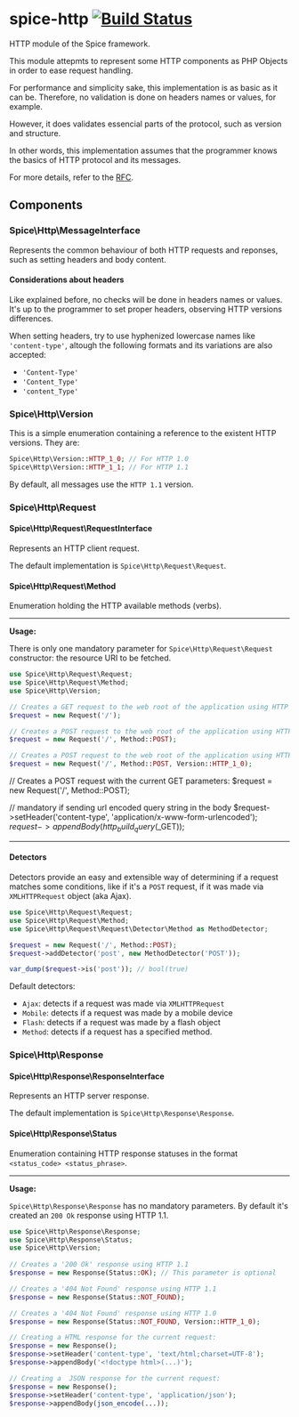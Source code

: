 # spice-http [![Build Status](https://travis-ci.org/henriquejpb/spice-http.png?branch=master)](https://travis-ci.org/henriquejpb/spice-http)

HTTP module of the Spice framework.

This module attepmts to represent some HTTP components as PHP Objects in order to ease request handling.

For performance and simplicity sake, this implementation is as basic as it can be. 
Therefore, no validation is done on headers names or values, for example.

However, it does validates essencial parts of the protocol, such as version and structure.

In other words, this implementation assumes that the programmer knows the basics of HTTP protocol and its messages.

For more details, refer to the [RFC](http://www.w3.org/Protocols/rfc2616/rfc2616-sec5.html#sec).

## Components

### Spice\Http\MessageInterface
Represents the common behaviour of both HTTP requests and reponses, such as setting headers and body content.

#### Considerations about headers
Like explained before, no checks will be done in headers names or values. It's up to the programmer to set proper headers, observing HTTP versions differences.

When setting headers, try to use hyphenized lowercase names like `'content-type'`, altough the following formats and its variations are also accepted:

 - `'Content-Type'`
 - `'Content_Type'`
 - `'content_Type'` 

### Spice\Http\Version

This is a simple enumeration containing a reference to the existent HTTP versions. They are:

```php
Spice\Http\Version::HTTP_1_0; // For HTTP 1.0
Spice\Http\Version::HTTP_1_1; // For HTTP 1.1
``` 

By default, all messages use the `HTTP 1.1` version.

### Spice\Http\Request
#### Spice\Http\Request\RequestInterface

Represents an HTTP client request.

The default implementation is `Spice\Http\Request\Request`.

#### Spice\Http\Request\Method

Enumeration holding the HTTP available methods (verbs).
___ 

**Usage:**

There is only one mandatory parameter for `Spice\Http\Request\Request` constructor: the resource URI to be fetched.

```php
use Spice\Http\Request\Request;
use Spice\Http\Request\Method;
use Spice\Http\Version;

// Creates a GET request to the web root of the application using HTTP 1.1
$request = new Request('/');

// Creates a POST request to the web root of the application using HTTP 1.1
$request = new Request('/', Method::POST);

// Creates a POST request to the web root of the application using HTTP 1.0
$request = new Request('/', Method::POST, Version::HTTP_1_0);
```

// Creates a POST request with the current GET parameters:
$request = new Request('/', Method::POST);

// mandatory if sending url encoded query string in the body
$request->setHeader('content-type', 'application/x-www-form-urlencoded'); 
$request->appendBody(http_build_query($_GET));
___

#### Detectors
Detectors provide an easy and extensible way of determining if a request matches some conditions, like if it's a `POST` request, if it was made via `XMLHTTPRequest` object (aka Ajax).

```php
use Spice\Http\Request\Request;
use Spice\Http\Request\Method;
use Spice\Http\Request\Request\Detector\Method as MethodDetector;

$request = new Request('/', Method::POST);
$request->addDetector('post', new MethodDetector('POST'));

var_dump($request->is('post')); // bool(true)
```
Default detectors:

 - `Ajax`: detects if a request was made via `XMLHTTPRequest`
 - `Mobile`: detects if a request was made by a mobile device
 - `Flash`: detects if a request was made by a flash object
 - `Method`: detects if a request has a specified method.
 
### Spice\Http\Response
 
#### Spice\Http\Response\ResponseInterface
Represents an HTTP server response.
 
The default implementation is `Spice\Http\Response\Response`.
 
#### Spice\Http\Response\Status
Enumeration containing HTTP response statuses in the format `<status_code> <status_phrase>`.
 
___
 
**Usage:**
 
`Spice\Http\Response\Response` has no mandatory parameters. By default it's created an `200 Ok` response using HTTP 1.1.
 
```php
use Spice\Http\Response\Response;
use Spice\Http\Response\Status;
use Spice\Http\Version;
 
// Creates a '200 Ok' response using HTTP 1.1
$response = new Response(Status::OK); // This parameter is optional

// Creates a '404 Not Found' response using HTTP 1.1
$response = new Response(Status::NOT_FOUND);

// Creates a '404 Not Found' response using HTTP 1.0
$response = new Response(Status::NOT_FOUND, Version::HTTP_1_0);

// Creating a HTML response for the current request:
$response = new Response();
$response->setHeader('content-type', 'text/html;charset=UTF-8');
$response->appendBody('<!doctype html>(...)');

// Creating a  JSON response for the current request:
$response = new Response();
$response->setHeader('content-type', 'application/json');
$response->appendBody(json_encode(...));
```
